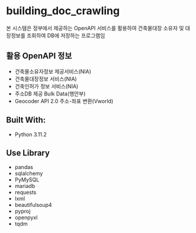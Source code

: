 # building_doc_crawling
본 시스템은 정부에서 제공하는 OpenAPI 서비스를 활용하여 건축물대장 소유자 및 대장정보를 조회하여 DB에 저장하는 프로그램임

## 활용 OpenAPI 정보
* 건축물소유자정보 제공서비스(NIA)
* 건축물대장정보 서비스(NIA)
* 건축인허가 정보 서비스(NIA)
* 주소DB 제공 Bulk Data(행안부)
* Geocoder API 2.0 주소-좌표 변환(Vworld)

## Built With:
* Python 3.11.2

## Use Library
* pandas
* sqlalchemy
* PyMySQL
* mariadb
* requests
* lxml
* beautifulsoup4
* pyproj
* openpyxl
* tqdm
